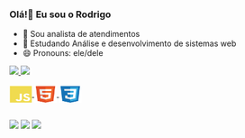 ### Olá!👋 Eu sou o Rodrigo 

- 🔭 Sou analista de atendimentos
- 🌱 Estudando Análise e desenvolvimento de sistemas web
- 😄 Pronouns: ele/dele

<div>
  <a href="https://github.com/rdalevedo">
    <img height="180em" src="https://github-readme-stats.vercel.app/api?username=rdalevedo&show_icons=true&theme=dark&include_all_commits=true&count_private=true"/>
    <img height="180em" src="https://github-readme-stats.vercel.app/api/top-langs/?username=rdalevedo&layout=compact&langs_count=16&theme=dark"/>
</div>
  
  <div style="display: inline_block"><br>
    <img align="center" alt="R-Js" height="30" width="40" src="https://raw.githubusercontent.com/devicons/devicon/master/icons/javascript/javascript-plain.svg">
    <img align="center" alt="R-Js" height="30" width="40" src="https://raw.githubusercontent.com/devicons/devicon/master/icons/html5/html5-original.svg">
    <img align="center" alt="R-Js" height="30" width="40" src="https://raw.githubusercontent.com/devicons/devicon/master/icons/css3/css3-original.svg">
  </div>
  
  ##
  
  <div>
    <a href = "https://www.linkedin.com/in/rodrigo-dalevedo-b38b2024/" target="_blank"><img src="https://img.shields.io/badge/-LinkedIn-%23007785?style=for-the-badge&logo=linkedin&logoColor=white" target="_blank"></a>
    <a href = "mailto:rdalevedo@gmail.com"><img src="https://img.shields.io/badge/-Gmail-%23333?style=for-the-badge&logo=gmail&logoColor=white" target="_black"></a>
    <a href = "https://www.instagram.com/rodrigodalevedo/" target="_blank"><img src="https://img.shields.io/badge/-Instagram-%23E4405F?style=for-the-badge&logo=instagram&logoColor=white" target="_blank"></a>
    
  </div>

    
